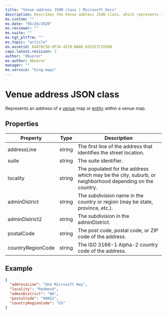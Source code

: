 ```yaml
---
title: "Venue address JSON class | Microsoft Docs"
description: Describes the Venue address JSON class, which represents the address of a venue map or entity, and provides its properties and code example.
ms.custom: ""
ms.date: "05/26/2020"
ms.reviewer: ""
ms.suite: ""
ms.tgt_pltfrm: ""
ms.topic: "article"
ms.assetid: 64878C5D-0F34-4229-BA8E-8351E7C5558B
caps.latest.revision: 3
author: "dbuerer"
ms.author: dbuerer
manager: ""
ms.service: "bing-maps"
---
```

# Venue address JSON class

Represents an address of a [venue] map or [entity] within a venue map.

## Properties

| Property          | Type   | Description |
|-------------------|--------|-------------|
| addressLine       | string | The first line of the address that identifies the street location. |
| suite             | string | The suite identifier. |
| locality          | string | The populated for the address which may be the city, suburb, or neighborhood depending on the country. |
| adminDistrict     | string | The subdivision name in the country or region (may be state, province, etc.). |
| adminDistrict2    | string | The subdivision in the adminDistrict. |
| postalCode        | string | The post code, postal code, or ZIP code of the address. |
| countryRegionCode | string | The ISO 3166-1 Alpha-2 country code of the address. |

## Example

```json
{
  "addressLine": "One Microsoft Way",
  "locality": "Redmond",
  "adminDistrict": "WA",
  "postalCode": "98052",
  "countryRegionCode": "US"
}
```

[venue]: venue.md
[entity]: entity.md
